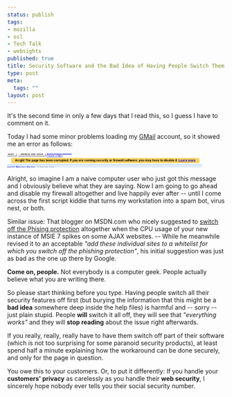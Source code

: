 ```yaml
--- 
status: publish
tags: 
- mozilla
- osl
- Tech Talk
- websights
published: true
title: Security Software and the Bad Idea of Having People Switch Them Off
type: post
meta: 
  tags: ""
layout: post
---
```

It's the second time in only a few days that I read this, so I guess I have to comment on it.

Today I had some minor problems loading my <a href="http://gmail.com">GMail</a> account, so it showed me an error as follows:

<a class="imagelink" href="/media/wp/2006/11/gmail-disable-firewall.png" title="Google: Switch off your Firewall"><img id="image125" src="/media/wp/2006/11/gmail-disable-firewall.png" alt="Google: Switch off your Firewall" width="450" class="center" /></a>

Alright, so imagine I am a naive computer user who just got this message and I obviously believe what they are saying. Now I am going to go ahead and disable my firewall altogether and live happily ever after -- until I come across the first script kiddie that turns my workstation into a spam bot, virus nest, or both.

Similar issue: That blogger on MSDN.com who nicely suggested to <a href="http://blogs.msdn.com/junfeng/archive/2006/10/30/ie7-and-ajax-extensive-web-sites.aspx">switch off the Phising protection</a> altogether when the CPU usage of your new instance of MSIE 7 spikes on some AJAX websites. -- While he meanwhile revised it to an acceptable <em>"add these individual sites to a whitelist for which you switch off the phishing protection"</em>, his initial suggestion was just as bad as the one up there by Google.

<strong>Come on, people.</strong> Not everybody is a computer geek. People actually believe what you are writing there.

So please start thinking before you type. Having people switch all their security features off first (but burying the information that this might be a <strong>bad idea</strong> somewhere deep inside the help files) is harmful and -- sorry -- just plain stupid. People <strong>will</strong> switch it all off, they will see that <em>"everything works"</em> and they will <strong>stop reading</strong> about the issue right afterwards.

If you really, really, really have to have them switch off part of their software (which is not too surprising for some paranoid security products), at least spend half a minute explaining how the workaround can be done securely, and only for the page in question.

You owe this to your customers. Or, to put it differently: If you handle your <strong>customers' privacy</strong> as carelessly as you handle their <strong>web security</strong>, I sincerely hope nobody ever tells you their social security number.
